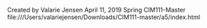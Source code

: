 Created by Valarie Jensen
April 11, 2019
Spring CIM111-Master
file:///Users/valariejensen/Downloads/CIM111-master/a5/index.html
